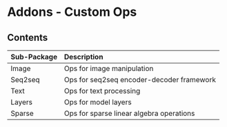 # Addons - Custom Ops

## Contents
| Sub-Package  | Description                             |
|:----------------------- |:-----------------------------|
| Image | Ops for image manipulation   |
| Seq2seq | Ops for seq2seq encoder-decoder framework |
| Text |  Ops for text processing  |
| Layers |  Ops for model layers  |
| Sparse | Ops for sparse linear algebra operations |
